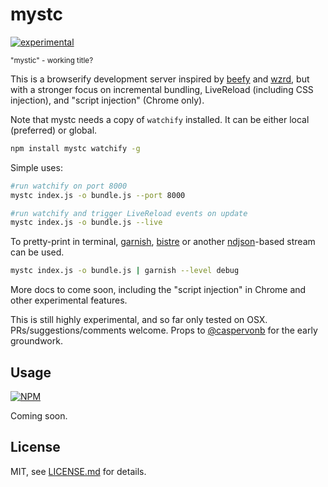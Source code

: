 # mystc

[![experimental](http://badges.github.io/stability-badges/dist/experimental.svg)](http://github.com/badges/stability-badges)

<sup>"mystic" - working title?</sup>

This is a browserify development server inspired by [beefy](https://github.com/chrisdickinson/beefy) and [wzrd](https://github.com/maxogden/wzrd), but with a stronger focus on incremental bundling, LiveReload (including CSS injection), and "script injection" (Chrome only).

Note that mystc needs a copy of `watchify` installed. It can be either local (preferred) or global.

```sh
npm install mystc watchify -g
```

Simple uses: 

```sh
#run watchify on port 8000
mystc index.js -o bundle.js --port 8000

#run watchify and trigger LiveReload events on update
mystc index.js -o bundle.js --live
```

To pretty-print in terminal, [garnish](https://github.com/mattdesl/garnish), [bistre](https://github.com/hughsk/bistre) or another [ndjson](ndjson.org)-based stream can be used.

```sh
mystc index.js -o bundle.js | garnish --level debug
```

More docs to come soon, including the "script injection" in Chrome and other experimental features.

This is still highly experimental, and so far only tested on OSX. PRs/suggestions/comments welcome. Props to [@caspervonb](https://twitter.com/caspervonb) for the early groundwork.

## Usage

[![NPM](https://nodei.co/npm/mystc.png)](https://www.npmjs.com/package/mystc)

Coming soon.

## License

MIT, see [LICENSE.md](http://github.com/mattdesl/mystc/blob/master/LICENSE.md) for details.
